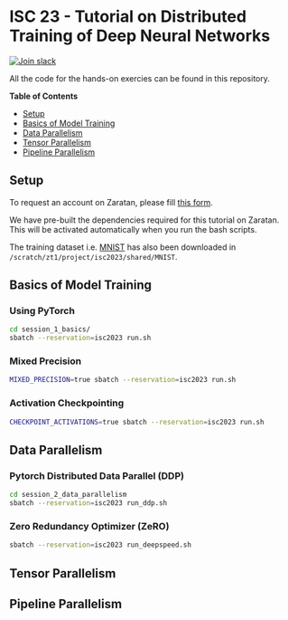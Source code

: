 # ISC 23 - Tutorial on Distributed Training of Deep Neural Networks

[![Join slack](https://img.shields.io/badge/slack-axonn--users-blue)](https://join.slack.com/t/axonn-users/shared_invite/zt-1vw4fm25c-XAH9n9d_3hg5TuHMw_7Ggw)

All the code for the hands-on exercies can be found in this repository. 

**Table of Contents**

* [Setup](#setup)
* [Basics of Model Training](#basics-of-model-training)
* [Data Parallelism](#data-parallelism)
* [Tensor Parallelism](#tensor-parallelism)
* [Pipeline Parallelism](#pipeline-parallelism)

## Setup 

To request an account on Zaratan, please fill [this form](https://docs.google.com/forms/d/e/1FAIpQLSeHoELzzWfOlo3YnCDxLyfY581hWuSidjWgzIvUq2gGFOinWw/viewform?usp=sf_link).

We have pre-built the dependencies required for this tutorial on Zaratan. This
will be activated automatically when you run the bash scripts.

The training dataset i.e. [MNIST](http://yann.lecun.com/exdb/mnist/) has also
been downloaded in `/scratch/zt1/project/isc2023/shared/MNIST`.

## Basics of Model Training

### Using PyTorch

```bash
cd session_1_basics/
sbatch --reservation=isc2023 run.sh
```

### Mixed Precision

```bash
MIXED_PRECISION=true sbatch --reservation=isc2023 run.sh
```

### Activation Checkpointing

```bash
CHECKPOINT_ACTIVATIONS=true sbatch --reservation=isc2023 run.sh
```

## Data Parallelism

### Pytorch Distributed Data Parallel (DDP)

```bash
cd session_2_data_parallelism
sbatch --reservation=isc2023 run_ddp.sh
```

### Zero Redundancy Optimizer (ZeRO)


```bash
sbatch --reservation=isc2023 run_deepspeed.sh
```

## Tensor Parallelism

## Pipeline Parallelism


